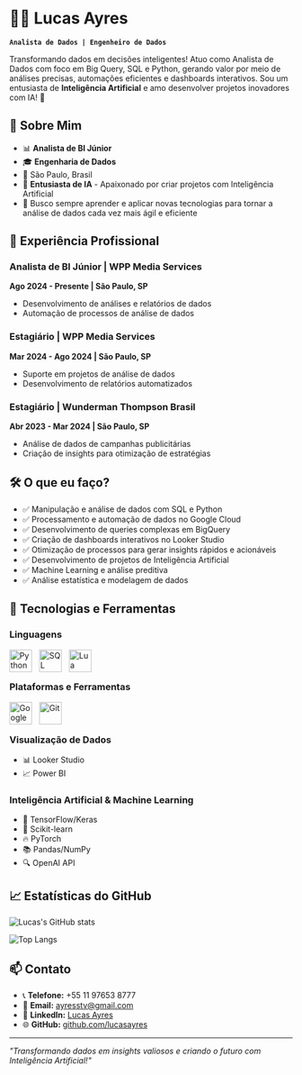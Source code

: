 # 👨‍💻 Lucas Ayres
**`Analista de Dados | Engenheiro de Dados`**

Transformando dados em decisões inteligentes! Atuo como Analista de Dados com foco em Big Query, SQL e Python, gerando valor por meio de análises precisas, automações eficientes e dashboards interativos. Sou um entusiasta de **Inteligência Artificial** e amo desenvolver projetos inovadores com IA! 🤖

## 🎯 Sobre Mim
- 📊 **Analista de BI Júnior**
- 🎓 **Engenharia de Dados**
- 📍 São Paulo, Brasil
- 🤖 **Entusiasta de IA** - Apaixonado por criar projetos com Inteligência Artificial
- 🚀 Busco sempre aprender e aplicar novas tecnologias para tornar a análise de dados cada vez mais ágil e eficiente

## 💼 Experiência Profissional
### Analista de BI Júnior | WPP Media Services
**Ago 2024 - Presente | São Paulo, SP**
- Desenvolvimento de análises e relatórios de dados
- Automação de processos de análise de dados

### Estagiário | WPP Media Services
**Mar 2024 - Ago 2024 | São Paulo, SP**
- Suporte em projetos de análise de dados
- Desenvolvimento de relatórios automatizados

### Estagiário | Wunderman Thompson Brasil
**Abr 2023 - Mar 2024 | São Paulo, SP**
- Análise de dados de campanhas publicitárias
- Criação de insights para otimização de estratégias

## 🛠️ O que eu faço?
- ✅ Manipulação e análise de dados com SQL e Python
- ✅ Processamento e automação de dados no Google Cloud
- ✅ Desenvolvimento de queries complexas em BigQuery
- ✅ Criação de dashboards interativos no Looker Studio
- ✅ Otimização de processos para gerar insights rápidos e acionáveis
- ✅ Desenvolvimento de projetos de Inteligência Artificial
- ✅ Machine Learning e análise preditiva
- ✅ Análise estatística e modelagem de dados

## 🤖 Tecnologias e Ferramentas

### Linguagens
<div>
<img align="left" alt="Python" title="Python" width="40px" style="padding-right: 10px;" src="https://cdn.jsdelivr.net/gh/devicons/devicon@latest/icons/python/python-original.svg" />
<img align="left" alt="SQL" title="SQL" width="40px" style="padding-right: 10px;" src="https://cdn.jsdelivr.net/gh/devicons/devicon@latest/icons/mysql/mysql-original.svg" />
<img align="left" alt="Lua" title="Lua" width="40px" style="padding-right: 10px;" src="https://cdn.jsdelivr.net/gh/devicons/devicon@latest/icons/lua/lua-original.svg" />
</div>

<br/>
<br/>

### Plataformas e Ferramentas
<div>
<img align="left" alt="Google Cloud" title="Google Cloud" width="40px" style="padding-right: 10px;" src="https://cdn.jsdelivr.net/gh/devicons/devicon@latest/icons/googlecloud/googlecloud-original.svg" />
<img align="left" alt="Git" title="Git" width="40px" style="padding-right: 10px;" src="https://cdn.jsdelivr.net/gh/devicons/devicon@latest/icons/git/git-original.svg" />
</div>

<br/>
<br/>

### Visualização de Dados
- 📊 Looker Studio
- 📈 Power BI

### Inteligência Artificial & Machine Learning
- 🧠 TensorFlow/Keras
- 🤖 Scikit-learn
- 🔥 PyTorch
- 📚 Pandas/NumPy
- 🔍 OpenAI API

## 📈 Estatísticas do GitHub
![Lucas's GitHub stats](https://github-readme-stats.vercel.app/api?username=lucasayres&show_icons=true&theme=radical&count_private=true)

![Top Langs](https://github-readme-stats.vercel.app/api/top-langs/?username=lucasayres&layout=compact&theme=radical)

## 📫 Contato
- 📞 **Telefone:** +55 11 97653 8777
- 📧 **Email:** ayresstv@gmail.com
- 💼 **LinkedIn:** [Lucas Ayres](https://www.linkedin.com/in/lucas-ayres-928209232/)
- 🌐 **GitHub:** [github.com/lucasayres](https://github.com/zAyresz)

---

*"Transformando dados em insights valiosos e criando o futuro com Inteligência Artificial!"* 
